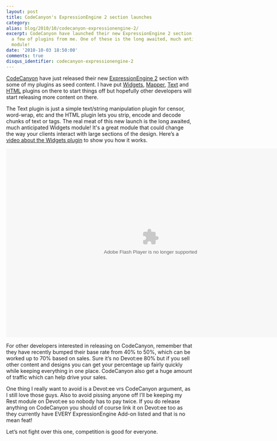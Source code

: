 ```yaml
---
layout: post
title: CodeCanyon's ExpressionEngine 2 section launches
category: 
alias: blog/2010/10/codecanyon-expressionengine-2/
excerpt: CodeCanyon have launched their new ExpressionEngine 2 section along with
  a few of plugins from me. One of these is the long awaited, much anticipated Widgets
  module!
date: '2010-10-03 18:50:00'
comments: true
disqus_identifier: codecanyon-expressionengine-2
---
```


[CodeCanyon](http://codecanyon.com/?ref=pjsturgeon) have just released their new [ExpressionEngine 2](http://codecanyon.net/category/plugins/expressionengine?ref=pjsturgeon) section with some of my plugins as seed content. I have put [Widgets](http://codecanyon.net/item/widgets/127932?ref=pjsturgeon), [Mapper](http://codecanyon.net/item/mapper/128328?ref=pjsturgeon), [Text](http://codecanyon.net/item/text-plugin/128322?ref=pjsturgeon) and [HTML](http://codecanyon.net/item/html-plugin/128312?ref=pjsturgeon) plugins on there to start things off but hopefully other developers will start releasing more content on there.

The Text plugin is just a simple text/string manipulation plugin for censor, word-wrap, etc and the HTML plugin lets you strip, encode and decode chunks of text or tags. The real meat of this new launch is the long awaited, much anticipated Widgets module! It's a great module that could change the way your clients interact with large sections of the design. Here’s a [video about the Widgets plugin](http://blip.tv/file/4059118) to show you how it works.

<object style="width: 780px; height: 510px;" classid="clsid:d27cdb6e-ae6d-11cf-96b8-444553540000" width="780" height="510" codebase="http://download.macromedia.com/pub/shockwave/cabs/flash/swflash.cab#version=6,0,40,0">
<param name="src" value="http://blip.tv/play/g7lmgfj0GgI.m4v">
<embed style="width: 780px; height: 510px;" width="780" height="510" src="http://blip.tv/play/g7lmgfj0GgI.m4v" type="application/x-shockwave-flash"></embed>
</object>

For other developers interested in releasing on CodeCanyon, remember that they have recently bumped their base rate from 40% to 50%, which can be worked up to 70% based on sales. Sure it’s no Devot:ee 80% but if you sell other content and designs you can get your percentage up fairly quickly while keeping everything in one place. CodeCanyon also get a huge amount of traffic which can help drive your sales.

One thing I really want to avoid is a Devot:ee vrs CodeCanyon argument, as I still love those guys. Also to avoid pissing anyone off I’ll be keeping my Rest module on Devot:ee so nobody has to pay twice. If you do release anything on CodeCanyon you should of course link it on Devot:ee too as they currently have EVERY ExpressionEngine Add-on listed and that is no mean feat!

Let’s not fight over this one, competition is good for everyone.
